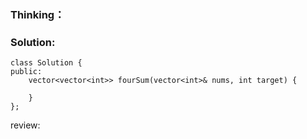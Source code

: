 ### Thinking：

### Solution:

```
class Solution {
public:
	vector<vector<int>> fourSum(vector<int>& nums, int target) {
		
	}
};
```

review: